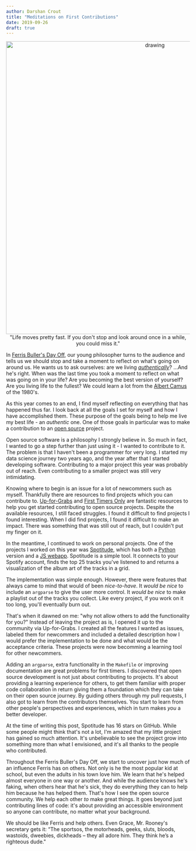 ```yaml
---
author: Darshan Crout
title: "Meditations on First Contributions"
date: 2019-09-26
draft: true
---
```


<center><img src="/post/images/misc/ferris.png" alt="drawing" width="800"/></center>

<center>"Life moves pretty fast. If you don't stop and look around once in a while, you could miss it."</center>

In [Ferris Buller's Day Off](https://en.wikipedia.org/wiki/Ferris_Bueller%27s_Day_Off), our young philosopher turns to the audience and tells us we should stop and take a moment to reflect on what's going on around us. He wants us to ask ourselves: are we living [_authentically_](https://en.wikipedia.org/wiki/Authenticity_%28philosophy%29)? ...And he's right. When was the last time you took a moment to reflect on what was going on in your life? Are you becoming the best version of yourself? Are you living life to the fullest? We could learn a lot from the [Albert Camus](https://en.wikipedia.org/wiki/Albert_Camus) of the 1980's.

As this year comes to an end, I find myself reflecting on everything that has happened thus far. I look back at all the goals I set for myself and how I have accomplished them. These purpose of the goals being to help me live my best life - an _authentic_ one. One of those goals in particular was to make a contribution to an [open source](https://en.wikipedia.org/wiki/Open_source) project.

Open source software is a philosophy I strongly believe in. So much in fact, I wanted to go a step further than just using it - I wanted to contribute to it. The problem is that I haven't been a programmer for very long. I started my data science journey two years ago, and the year after that I started developing software. Contributing to a major project this year was probably out of reach. Even contributing to a smaller project was still very intimidating.

Knowing where to begin is an issue for a lot of newcommers such as myself. Thankfully there are resources to find projects which you can contribute to. [Up-for-Grabs](https://up-for-grabs.net/#/) and [First Timers Only](https://www.firsttimersonly.com/) are fantastic resources to help you get started contributing to open source projects. Despite the available resources, I still faced struggles. I found it difficult to find projects I found interesting. When I did find projects, I found it difficult to make an impact. There was something that was still out of reach, but I couldn't put my finger on it.

In the meantime, I continued to work on personal projects. One of the projects I worked on this year was [Spotitude](https://spotitude.me), which has both a [Python](https://github.com/dtcrout/spotitude) version and a [JS webapp](https://github.com/dtcrout/spotitude-webapp). Spotitude is a simple tool. It connects to your Spotify account, finds the top 25 tracks you've listened to and returns a visualization of the album art of the tracks in a grid.

The implementation was simple enough. However, there were features that always came to mind that would of been _nice-to-have_. It _would be nice_ to include an `argparse` to give the user more control. It _would be nice_ to make a playlist out of the tracks you collect. Like every project, if you work on it too long, you'll eventually burn out.

That's when it dawned on me: "why not allow others to add the functionality for you?" Instead of leaving the project as is, I opened it up to the community via Up-for-Grabs. I created all the features I wanted as issues, labeled them for newcommers and included a detailed description how I would prefer the implementation to be done and what would be the acceptance criteria. These projects were now becomming a learning tool for other newcommers.

Adding an `argparse`, extra functionality in the `Makefile` or improving documentation are great problems for first timers. I discovered that open source development is not just about contributing to projects. It's about providing a learning experience for others, to get them familiar with proper code collaboration in return giving them a foundation which they can take on their open source journey. By guiding others through my pull requests, I also got to learn from the contributors themselves. You start to learn from other people's perspectives and experiences, which in turn makes _you_ a better developer.

At the time of writing this post, Spotitude has 16 stars on GitHub. While some people might think that's not a lot, I'm amazed that my little project has gained so much attention. It's unbelievable to see the project grow into something more than what I envisioned, and it's all thanks to the people who contributed.

Throughout the Ferris Buller's Day Off, we start to uncover just how much of an influence Ferris has on others. Not only is he the most popular kid at school, but even the adults in his town love him. We learn that he's helped almost everyone in one way or another. And while the audience knows he's faking, when others hear that he's sick, they do everything they can to help him because he has helped them. That's how I see the open source community. We help each other _to_ make great things. It goes beyond just contributing lines of code: it's about providing an accessible environment so anyone can contribute, no matter what your background.

We should be like Ferris and help others. Even Grace, Mr. Rooney's secretary gets it: “The sportsos, the motorheads, geeks, sluts, bloods, wastoids, dweebies, dickheads – they all adore him. They think he’s a righteous dude."
